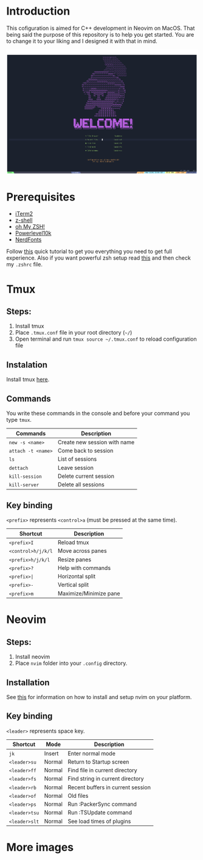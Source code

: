 # Introduction
This cofiguration is aimed for C++ development in Neovim on MacOS. That being said the purpose of this repository is to help you get started. You are to change it to your liking and I designed it with that in mind.

![Startup](https://github.com/Roiqk7/dotfiles/blob/main/assets/nvimStartup.png?raw=true)

# Prerequisites
* [iTerm2](https://iterm2.com)
* [z-shell](http://zsh.sourceforge.net)
* [oh My ZSH!](https://ohmyz.sh)
* [Powerlevel10k](https://github.com/romkatv/powerlevel10k)
* [NerdFonts](https://github.com/ryanoasis/nerd-fonts#--)

Follow [this](https://gist.github.com/GLMeece/4b51037daa0d6b83256f80b560246f38) quick tutorial to get you everything you need to get full experience.
Also if you want powerful zsh setup read [this](https://dev.to/abdfnx/oh-my-zsh-powerlevel10k-cool-terminal-1no0) and then check my `.zshrc` file.

# Tmux 
## Steps:
1. Install tmux
2. Place `.tmux.conf` file in your root directory (`~/`)
3. Open terminal and run `tmux source ~/.tmux.conf` to reload configuration file

## Instalation
Install tmux [here](https://github.com/tmux/tmux/wiki/Installing).

## Commands
You write these commands in the console and before your command you type `tmux`.

| Commands | Description |
|---|---|
| `new -s <name>` | Create new session with name |
| `attach -t <name>` | Come back to session |
| `ls` | List of sessions |
| `dettach` | Leave session |
| `kill-session` | Delete current session |
| `kill-server` | Delete all sessions |

## Key binding
`<prefix>` represents `<control>a` (must be pressed at the same time).

| Shortcut | Description |
|---|---|
| `<prefix>I` | Reload tmux |
| `<control>h/j/k/l` | Move across panes |
| `<prefix>h/j/k/l` | Resize panes |
| `<prefix>?` | Help with commands |
| `<prefix>\|` | Horizontal split |
| `<prefix>-` | Vertical split |
| `<prefix>m` | Maximize/Minimize pane |
 
# Neovim
## Steps:
1. Install neovim
2. Place `nvim` folder into your `.config` directory.

## Installation
See [this](https://github.com/jdhao/nvim-config/blob/master/docs/README.md) for information on how to install and setup nvim on your platform. 

## Key binding
`<leader>` represents space key.

| Shortcut | Mode | Description |
|---|---|---|
| `jk` | Insert | Enter normal mode |
| `<leader>su` | Normal | Return to Startup screen |
| `<leader>ff` | Normal | Find file in current directory |
| `<leader>fs` | Normal | Find string in current directory|
| `<leader>rb` | Normal | Recent buffers in current session |
| `<leader>of` | Normal | Old files |
| `<leader>ps` | Normal | Run :PackerSync command |
| `<leader>tsu` | Normal | Run :TSUpdate command |
| `<leader>slt` | Normal | See load times of plugins |

# More images


